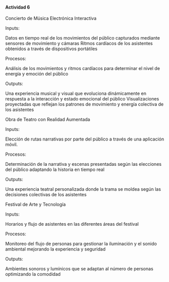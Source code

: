 #### Actividad 6

Concierto de Música Electrónica Interactiva

Inputs:

Datos en tiempo real de los movimientos del público capturados mediante sensores de movimiento y cámaras
Ritmos cardíacos de los asistentes obtenidos a través de dispositivos portátiles


Procesos:

Análisis de los movimientos y ritmos cardíacos para determinar el nivel de energía y emoción del público


Outputs:

Una experiencia musical y visual que evoluciona dinámicamente en respuesta a la interacción y estado emocional del público
Visualizaciones proyectadas que reflejan los patrones de movimiento y energía colectiva de los asistentes



Obra de Teatro con Realidad Aumentada

Inputs:

Elección de rutas narrativas por parte del público a través de una aplicación móvil.

Procesos:

Determinación de la narrativa y escenas presentadas según las elecciones del público adaptando la historia en tiempo real

Outputs:

Una experiencia teatral personalizada donde la trama se moldea según las decisiones colectivas de los asistentes


Festival de Arte y Tecnología 

Inputs:

Horarios y flujo de asistentes en las diferentes áreas del festival


Procesos:


Monitoreo del flujo de personas para gestionar la iluminación y el sonido ambiental mejorando la experiencia y seguridad


Outputs:

Ambientes sonoros y lumínicos que se adaptan al número de personas optimizando la comodidad
